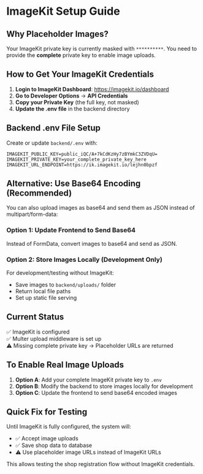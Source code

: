 # ImageKit Setup Guide

## Why Placeholder Images?
Your ImageKit private key is currently masked with `**********`. You need to provide the **complete** private key to enable image uploads.

## How to Get Your ImageKit Credentials

1. **Login to ImageKit Dashboard**: https://imagekit.io/dashboard
2. **Go to Developer Options** → **API Credentials**
3. **Copy your Private Key** (the full key, not masked)
4. **Update the .env file** in the backend directory

## Backend .env File Setup

Create or update `backend/.env` with:

```env
IMAGEKIT_PUBLIC_KEY=public_iQC/A+7kCdKzHy7zBYmkC3ZVDqU=
IMAGEKIT_PRIVATE_KEY=your_complete_private_key_here
IMAGEKIT_URL_ENDPOINT=https://ik.imagekit.io/lejhn0bpzf
```

## Alternative: Use Base64 Encoding (Recommended)

You can also upload images as base64 and send them as JSON instead of multipart/form-data:

### Option 1: Update Frontend to Send Base64

Instead of FormData, convert images to base64 and send as JSON.

### Option 2: Store Images Locally (Development Only)

For development/testing without ImageKit:
- Save images to `backend/uploads/` folder
- Return local file paths
- Set up static file serving

## Current Status

✅ ImageKit is configured  
✅ Multer upload middleware is set up  
⚠️ Missing complete private key → Placeholder URLs are returned  

## To Enable Real Image Uploads

1. **Option A**: Add your complete ImageKit private key to `.env`
2. **Option B**: Modify the backend to store images locally for development
3. **Option C**: Update the frontend to send base64 encoded images

## Quick Fix for Testing

Until ImageKit is fully configured, the system will:
- ✅ Accept image uploads
- ✅ Save shop data to database
- ⚠️ Use placeholder image URLs instead of ImageKit URLs

This allows testing the shop registration flow without ImageKit credentials.

